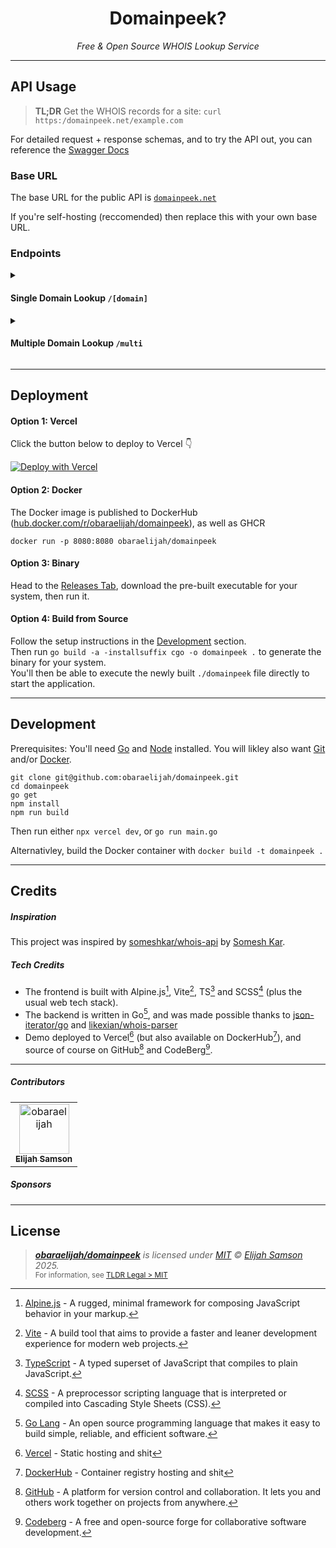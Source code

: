 <h1 align="center">Domainpeek?</h1>
<p align="center">
<i>Free & Open Source WHOIS Lookup Service</i>
<br />
</p>

---

## API Usage

> **TL;DR** Get the WHOIS records for a site: `curl https:/domainpeek.net/example.com`

For detailed request + response schemas, and to try the API out, you can reference the [Swagger Docs](https://domainpeek.net/docs.html)

### Base URL

The base URL for the public API is [`domainpeek.net`](https:/domainpeek.net)

If you're self-hosting (reccomended) then replace this with your own base URL.

### Endpoints

<details>
  <summary><h4>Single Domain Lookup <code>/[domain]</code></h4></summary>

- **URL**: `/[domain]`
- **Method**: `GET`
- **URL Params**: None
- **Success Response**:
  - **Code**: 200
  - **Content**: WHOIS data for the specified domain in JSON format.
- **Error Response**:
  - **Code**: 400 BAD REQUEST
  - **Content**: `{ "error": "Domain not specified" }`
  - **Code**: 404 NOT FOUND
  - **Content**: `{ "error": "Domain not found" }`
- **Sample Call**:

##### Command Line

```bash
curl https://domainpeek.net/example.com
```

##### JavaScript

```javascript
fetch('https://domainpeek.net/example.com')
  .then(response => response.json())
  .then(data => console.log(data))
  .catch(error => console.error('Error:', error));
```

##### Python

```python
import requests

response = requests.get('https://domainpeek.net/example.com')
if response.status_code == 200:
    print(response.json())
else:
    print("Error:", response.status_code)
```

</details>

<details>
  <summary><h4>Multiple Domain Lookup <code>/multi</code></h4></summary>

- **URL**: `/multi`
- **Method**: `GET`
- **Query Params**: 
  - **domains**: A comma-separated list of domains.
- **Success Response**:
  - **Code**: 200
  - **Content**: Array of WHOIS data for the specified domains in JSON format.
- **Error Response**:
  - **Code**: 400 BAD REQUEST
  - **Content**: `{ "error": "No domains specified" }`
  - **Code**: 500 INTERNAL SERVER ERROR
  - **Content**: `{ "error": "[error message]" }`
- **Sample Call**:

```
curl "https://domainpeek.com/multi?domains=example.com,example.net"
```

</details>

---

## Deployment

#### Option 1: Vercel

Click the button below to deploy to Vercel 👇

[![Deploy with Vercel](https://vercel.com/button)](https://vercel.com/new/clone?repository-url=https%3A%2F%2Fgithub.com%2Fobaraelijah%2Fdomainpeek&demo-title=domainpeek%20Demo&demo-url=https%3A%2F%2Fdomainpeek.net&demo-image=https%3A%2F%2Fi.ibb.co%2FJ5r1zCP%2Fdomainpeek-square.png)

#### Option 2: Docker

The Docker image is published to DockerHub ([hub.docker.com/r/obaraelijah/domainpeek](https://hub.docker.com/r/obaraelijah/domainpeek)), as well as GHCR


```shell
docker run -p 8080:8080 obaraelijah/domainpeek
```

#### Option 3: Binary

Head to the [Releases Tab](https://github.com/obaraelijah/domainpeek/releases), download the pre-built executable for your system, then run it.

#### Option 4: Build from Source

Follow the setup instructions in the [Development](#development) section.<br>
Then run `go build -a -installsuffix cgo -o domainpeek .` to generate the binary for your system.<br>
You'll then be able to execute the newly built `./domainpeek` file directly to start the application.

---

## Development

Prerequisites: You'll need [Go](https://go.dev/) and [Node](https://nodejs.org/) installed. You will likley also want [Git](https://git-scm.com/) and/or [Docker](https://www.docker.com/).

```
git clone git@github.com:obaraelijah/domainpeek.git
cd domainpeek
go get
npm install
npm run build
```

Then run either `npx vercel dev`, or `go run main.go`

Alternativley, build the Docker container with `docker build -t domainpeek .`

---

## Credits

##### Inspiration
This project was inspired by [someshkar/whois-api](https://github.com/someshkar/whois-api) by [Somesh Kar](https://someshkar.com/).

##### Tech Credits
- The frontend is built with Alpine.js[^alpinejs], Vite[^vite], TS[^typescript] and SCSS[^scss] (plus the usual web tech stack).
- The backend is written in Go[^golang], and was made possible thanks to [json-iterator/go](https://github.com/json-iterator/go) and [likexian/whois-parser](https://github.com/likexian/whois-parser)
- Demo deployed to Vercel[^vercel] (but also available on DockerHub[^dockerhub]), and source of course on GitHub[^github] and CodeBerg[^codeberg].

[^alpinejs]: [Alpine.js](https://alpinejs.dev/) - A rugged, minimal framework for composing JavaScript behavior in your markup.
[^vite]: [Vite](https://vitejs.dev/) - A build tool that aims to provide a faster and leaner development experience for modern web projects.
[^typescript]: [TypeScript](https://www.typescriptlang.org/) - A typed superset of JavaScript that compiles to plain JavaScript.
[^scss]: [SCSS](https://sass-lang.com/) - A preprocessor scripting language that is interpreted or compiled into Cascading Style Sheets (CSS).
[^golang]: [Go Lang](https://golang.org/) - An open source programming language that makes it easy to build simple, reliable, and efficient software.
[^github]: [GitHub](https://github.com/) - A platform for version control and collaboration. It lets you and others work together on projects from anywhere.
[^codeberg]: [Codeberg](https://codeberg.org/) - A free and open-source forge for collaborative software development.
[^vercel]: [Vercel](https://vercel.com/) - Static hosting and shit
[^dockerhub]: [DockerHub](https://hub.docker.com/) - Container registry hosting and shit

****

##### Contributors

<!-- readme: contributors -start -->
<table>
<tr>
    <td align="center">
        <a href="https://github.com/obaraelijah">
            <img src="https://avatars.githubusercontent.com/u/1862727?v=4" width="80;" alt="obaraelijah"/>
            <br />
            <sub><b>Elijah Samson</b></sub>
        </a>
    </td></tr>
</table>
<!-- readme: contributors -end -->

##### Sponsors

<!-- readme: sponsors -start -->
<!-- readme: sponsors -end -->

---

## License

> _**[obaraelijah/domainpeek](https://github.com/obaraelijah/domainpeek)** is licensed under [MIT](https://github.com/obaraelijah/domainpeek/blob/HEAD/LICENSE) © [Elijah Samson](https://elijahobara.com) 2025._<br>
> <sup align="right">For information, see <a href="https://tldrlegal.com/license/mit-license">TLDR Legal > MIT</a></sup>

